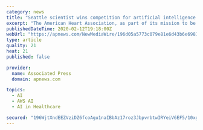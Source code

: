 ```yaml
---
category: news
title: "Seattle scientist wins competition for artificial intelligence research"
excerpt: "The American Heart Association, as part of its mission to be a relentless force for a world of longer, healthier lives, has collaborated with AWS to fund a competition for scientific research focused on using artificial intelligence and machine learning algorithms to improve understanding of data related to precision medicine, powered by ..."
publishedDateTime: 2020-02-12T19:18:00Z
webUrl: "https://apnews.com/NewMediaWire/196d05a5773c079e81e6d43b6e698152"
type: article
quality: 21
heat: 21
published: false

provider:
  name: Associated Press
  domain: apnews.com

topics:
  - AI
  - AWS AI
  - AI in Healthcare

secured: "196WjtXndEEZVziDZ6fcoAgu1naIBbAz17roz3JbpvrbtwIRYeiV6EF5/10xgXOwhTQpPnbPxZ4a7Arzws+8grqxH1CB8wnmI/vYQYX9iqE8gIah4NBWHiaqbk1o9mOs85nMDY6yGX6HZ/X7bUnX3cm+5BZmP3TRiRNoVVFO62YGFt31Y2Sox6uxM3F0qNm8+JXmJRIi1wlUdCe7xu8/g1BByZd03/fyn5zCyOuV8FMRakg3Nkt9hAAkA2sttOMSRWRNlXda6k9CLw1CMNfGBuvDKcYBdKcPVLnsZIRcGdiqVmrgIgHMv/HqO5hNSjmD;eYmt4inCEekzBISK92ozUQ=="
---
```


